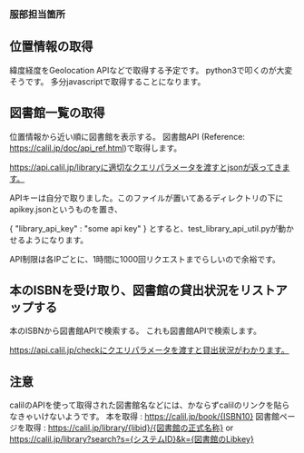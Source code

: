 ### 服部担当箇所

## 位置情報の取得
緯度経度をGeolocation APIなどで取得する予定です。
python3で叩くのが大変そうです。
多分javascriptで取得することになります。

## 図書館一覧の取得

位置情報から近い順に図書館を表示する。
図書館API (Reference: https://calil.jp/doc/api_ref.html)で取得します。

https://api.calil.jp/libraryに適切なクエリパラメータを渡すとjsonが返ってきます。

APIキーは自分で取りました。このファイルが置いてあるディレクトリの下にapikey.jsonというものを置き、

{
    "library_api_key" : "some api key"
}
とすると、test_library_api_util.pyが動かせるようになります。

API制限は各IPごとに、1時間に1000回リクエストまでらしいので余裕です。

## 本のISBNを受け取り、図書館の貸出状況をリストアップする
本のISBNから図書館APIで検索する。
これも図書館APIで検索します。

https://api.calil.jp/checkにクエリパラメータを渡すと貸出状況がわかります。


## 注意
calilのAPIを使って取得された図書館名などには、かならずcalilのリンクを貼らなきゃいけないようです。
本を取得 : https://calil.jp/book/{ISBN10}
図書館ページを取得 : https://calil.jp/library/{libid}/{図書館の正式名称}
                        or
                     https://calil.jp/library?search?s={システムID}&k={図書館のLibkey}
